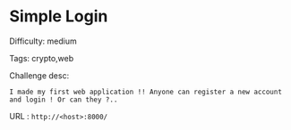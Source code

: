 # Simple Login

Difficulty: medium

Tags: crypto,web

Challenge desc: 
```
I made my first web application !! Anyone can register a new account and login ! Or can they ?..
```

URL : `http://<host>:8000/`
